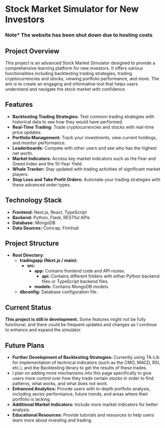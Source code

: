 # Stock Market Simulator for New Investors
### Note* The website has been shut down due to hosting costs
## Project Overview

This project is an advanced Stock Market Simulator designed to provide a comprehensive learning platform for new investors. It offers various functionalities including backtesting trading strategies, trading cryptocurrencies and stocks, viewing portfolio performance, and more. The aim is to create an engaging and informative tool that helps users understand and navigate the stock market with confidence.

## Features

- **Backtesting Trading Strategies:** Test common trading strategies with historical data to see how they would have performed. 
- **Real-Time Trading:** Trade cryptocurrencies and stocks with real-time price updates.
- **Portfolio Management:** Track your investments, view current holdings, and monitor performance.
- **Leaderboards:** Compete with other users and see who has the highest net worth.
- **Market Indicators:** Access key market indicators such as the Fear and Greed Index and the 10-Year Yield.
- **Whale Tracker:** Stay updated with trading activities of significant market players.
- **Stop Loss and Take Profit Orders:** Automate your trading strategies with these advanced order types.

## Technology Stack

- **Frontend:** Next.js, React, TypeScript
- **Backend:** Python, Flask, RESTful APIs
- **Database:** MongoDB
- **Data Sources:** Coincap, Finnhub

## Project Structure

- **Root Directory:**
  - **tradingapp (Next.js / main):**
    - **src:**
      - **app:** Contains frontend code and API routes.
        - **api:** Contains different folders with either Python backend files or TypeScript backend files.
      - **models:** Contains MongoDB models.
  - **dbconfig:** Database configuration file.

## Current Status

**This project is still in development.** Some features might not be fully functional, and there could be frequent updates and changes as I continue to enhance and expand the simulator. 

## Future Plans

- **Further Development of Backtesting Strategies:** Currently using TA-Lib for implementation of technical indicators (such as the CMO, MACD, RSI, etc.), and the Backtesting library to get the results of these trades.
- I plan on adding more mechanisms into this page specifically to give users more control over how they trade certain stocks in order to find patterns, what works, and what does not work.
- **Enhanced Analytics:** Provide users with in-depth portfolio analysis, including sector performance, future trends, and areas where their portfolio is lacking. 
- **Additional Market Indicators:** Include more market indicators for better analysis.
- **Educational Resources:** Provide tutorials and resources to help users learn more about investing and trading.

